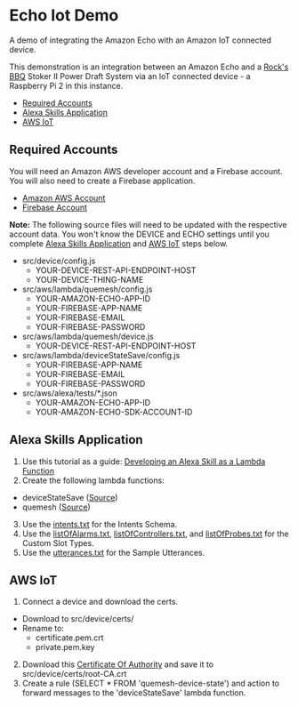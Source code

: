 # Echo Iot Demo
A demo of integrating the Amazon Echo with an Amazon IoT connected device.

This demonstration is an integration between an Amazon Echo and a [Rock's BBQ](https://www.rocksbarbque.com/) Stoker II Power Draft System via an IoT connected device - a Raspberry Pi 2 in this instance.

* [Required Accounts](#accounts)
* [Alexa Skills Application](#alexa)
* [AWS IoT](#iot)

<a name="accounts"></a>
## Required Accounts
You will need an Amazon AWS developer account and a Firebase account. You will also need to create a Firebase application.
  * [Amazon AWS Account](https://www.amazon.com/ap/signin)
  * [Firebase Account](https://www.firebase.com/login/)

**Note:** The following source files will need to be updated with the respective account data. You won't know the DEVICE and ECHO settings until you complete [Alexa Skills Application](#alexa) and [AWS IoT](#iot) steps below.
  * src/device/config.js
    * YOUR-DEVICE-REST-API-ENDPOINT-HOST
    * YOUR-DEVICE-THING-NAME
  * src/aws/lambda/quemesh/config.js
    * YOUR-AMAZON-ECHO-APP-ID
    * YOUR-FIREBASE-APP-NAME
    * YOUR-FIREBASE-EMAIL
    * YOUR-FIREBASE-PASSWORD
  * src/aws/lambda/quemesh/device.js
    * YOUR-DEVICE-REST-API-ENDPOINT-HOST
  * src/aws/lambda/deviceStateSave/config.js
    * YOUR-FIREBASE-APP-NAME
    * YOUR-FIREBASE-EMAIL
    * YOUR-FIREBASE-PASSWORD
  * src/aws/alexa/tests/*.json
    * YOUR-AMAZON-ECHO-APP-ID
    * YOUR-AMAZON-ECHO-SDK-ACCOUNT-ID

<a name="alexa"></a>
## Alexa Skills Application
1. Use this tutorial as a guide: [Developing an Alexa Skill as a Lambda Function](https://developer.amazon.com/public/solutions/alexa/alexa-skills-kit/docs/developing-an-alexa-skill-as-a-lambda-function)
2. Create the following lambda functions:
  * deviceStateSave ([Source](https://github.com/javaday/EchoIotDemo/tree/master/src/aws/lambda/deviceStateSave))
  * quemesh ([Source](https://github.com/javaday/EchoIotDemo/tree/master/src/aws/lambda/quemesh))
3. Use the [intents.txt](https://github.com/javaday/EchoIotDemo/blob/master/src/aws/alexa/intents.txt) for the Intents Schema.
4. Use the [listOfAlarms.txt](https://github.com/javaday/EchoIotDemo/blob/master/src/aws/alexa/listOfAlarms.txt), [listOfControllers.txt](https://github.com/javaday/EchoIotDemo/blob/master/src/aws/alexa/listOfControllers.txt), and [listOfProbes.txt](https://github.com/javaday/EchoIotDemo/blob/master/src/aws/alexa/listOfProbes.txt) for the Custom Slot Types.
4. Use the [utterances.txt](https://github.com/javaday/EchoIotDemo/blob/master/src/aws/alexa/utterances.txt) for the Sample Utterances.

<a name="iot"></a>
## AWS IoT
1. Connect a device and download the certs.
  * Download to src/device/certs/
  * Rename to:
    * certificate.pem.crt
    * private.pem.key
2. Download this [Certificate Of Authority](https://www.symantec.com/content/en/us/enterprise/verisign/roots/VeriSign-Class%203-Public-Primary-Certification-Authority-G5.pem) and save it to src/device/certs/root-CA.crt
3. Create a rule (SELECT * FROM 'quemesh-device-state') and action to forward messages to the 'deviceStateSave' lambda function.

	
	
	

	

